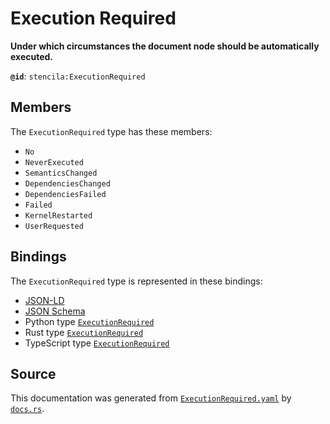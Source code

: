 # Execution Required

**Under which circumstances the document node should be automatically executed.**

**`@id`**: `stencila:ExecutionRequired`

## Members

The `ExecutionRequired` type has these members:

- `No`
- `NeverExecuted`
- `SemanticsChanged`
- `DependenciesChanged`
- `DependenciesFailed`
- `Failed`
- `KernelRestarted`
- `UserRequested`

## Bindings

The `ExecutionRequired` type is represented in these bindings:

- [JSON-LD](https://stencila.org/ExecutionRequired.jsonld)
- [JSON Schema](https://stencila.org/ExecutionRequired.schema.json)
- Python type [`ExecutionRequired`](https://github.com/stencila/stencila/blob/main/python/python/stencila/types/execution_required.py)
- Rust type [`ExecutionRequired`](https://github.com/stencila/stencila/blob/main/rust/schema/src/types/execution_required.rs)
- TypeScript type [`ExecutionRequired`](https://github.com/stencila/stencila/blob/main/ts/src/types/ExecutionRequired.ts)

## Source

This documentation was generated from [`ExecutionRequired.yaml`](https://github.com/stencila/stencila/blob/main/schema/ExecutionRequired.yaml) by [`docs.rs`](https://github.com/stencila/stencila/blob/main/rust/schema-gen/src/docs.rs).
